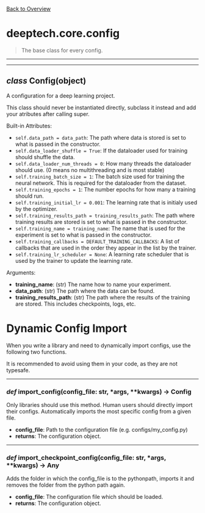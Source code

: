 [Back to Overview](../../README.md)



# deeptech.core.config

> The base class for every config.


---
---
## *class* **Config**(object)

A configuration for a deep learning project.

This class should never be instantiated directly, subclass it instead and add your atributes after calling super.

Built-in Attributes:
* `self.data_path = data_path`: The path where data is stored is set to what is passed in the constructor.
* `self.data_loader_shuffle = True`: If the dataloader used for training should shuffle the data.
* `self.data_loader_num_threads = 0`: How many threads the dataloader should use. (0 means no multithreading and is most stable)
* `self.training_batch_size = 1`: The batch size used for training the neural network. This is required for the dataloader from the dataset.
* `self.training_epochs = 1`: The number epochs for how many a training should run.
* `self.training_initial_lr = 0.001`: The learning rate that is initialy used by the optimizer.
* `self.training_results_path = training_results_path`: The path where training results are stored is set to what is passed in the constructor. 
* `self.training_name = training_name`: The name that is used for the experiment is set to what is passed in the constructor.
* `self.training_callbacks = DEFAULT_TRAINING_CALLBACKS`: A list of callbacks that are used in the order they appear in the list by the trainer.
* `self.training_lr_scheduler = None`: A learning rate scheduler that is used by the trainer to update the learning rate.

Arguments:
* **training_name**: (str) The name how to name your experiment.
* **data_path**: (str) The path where the data can be found.
* **training_results_path**: (str) The path where the results of the training are stored. This includes checkpoints, logs, etc.




# Dynamic Config Import

When you write a library and need to dynamically import configs, use the following two functions.

It is recommended to avoid using them in your code, as they are not typesafe.


---
### *def* **import_config**(config_file: str, *args, **kwargs) -> Config

Only libraries should use this method. Human users should directly import their configs.
Automatically imports the most specific config from a given file.

* **config_file**: Path to the configuration file (e.g. configs/my_config.py)
* **returns**: The configuration object.


---
### *def* **import_checkpoint_config**(config_file: str, *args, **kwargs) -> Any

Adds the folder in which the config_file is to the pythonpath, imports it and removes the folder from the python path again.

* **config_file**: The configuration file which should be loaded.
* **returns**: The configuration object.


